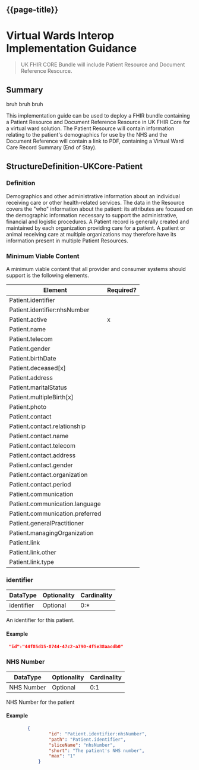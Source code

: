 ## {{page-title}}

 # Virtual Wards Interop Implementation Guidance

 >UK FHIR CORE Bundle will include Patient Resource and Document Reference Resource.

 ## Summary
 bruh bruh bruh
 
 This implementation guide can be used to deploy a FHIR bundle containing a Patient Resource and Document Reference Resource in UK FHIR Core for a virtual ward solution. The Patient Resource will contain information relating to the patient's demographics for use by the NHS and the Document Reference will contain a link to PDF, containing a Virtual Ward Care Record Summary (End of Stay). 

  ## StructureDefinition-UKCore-Patient


### Definition
Demographics and other administrative information about an individual receiving care or other health-related services. The data in the Resource covers the "who" information about the patient: its attributes are focused on the demographic information necessary to support the administrative, financial and logistic procedures. A Patient record is generally created and maintained by each organization providing care for a patient. A patient or animal receiving care at multiple organizations may therefore have its information present in multiple Patient Resources.

### Minimum Viable Content
A minimum viable content that all provider and consumer systems should support is the following elements.

<table data-responsive>
    <thead>
        <tr>
            <th>Element</th>
            <th data-no-sort>Required?</th>
        </tr>
    </thead>
    <tbody>
        <tr>
            <td>Patient.identifier</td>
            <td></td>
        </tr>
        <tr>
            <td>Patient.identifier:nhsNumber</td>
            <td></td>
        </tr>
        <tr>
            <td>Patient.active</td>
            <td>x</td>
        </tr>        
        <tr>
            <td>Patient.name</td>
            <td></td>
        </tr>
        <tr>
            <td>Patient.telecom</td>
            <td></td>
        </tr>
        <tr>
            <td>Patient.gender</td>
            <td></td>
        </tr>
        <tr>
            <td>Patient.birthDate</td>
            <td></td>
        </tr>
        <tr>
            <td>Patient.deceased[x]</td>
            <td></td>
        </tr>
        <tr>
            <td>Patient.address</td>
            <td></td>
        </tr>
        <tr>
        <tr>
            <td>Patient.maritalStatus</td>
            <td></td>
        </tr>
        <tr>
            <td>Patient.multipleBirth[x]</td>
            <td></td>
        </tr>        
        <tr>
            <td>Patient.photo</td>
            <td></td>
        </tr>
        <tr>
            <td>Patient.contact</td>
            <td></span></td>
        </tr>
        <tr>
            <td>Patient.contact.relationship</td>
            <td></td>
        </tr>        
        <tr>
            <td>Patient.contact.name</td>
            <td></td>
        </tr>
        <tr>
            <td>Patient.contact.telecom</td>
            <td></td>
        </tr>
        <tr>
            <td>Patient.contact.address</td>
            <td></td>
        </tr>
        <tr>
            <td>Patient.contact.gender</td>
            <td></td>
        </tr>
        <tr>
            <td>Patient.contact.organization</td>
            <td></td>
        </tr>
        <tr>
            <td>Patient.contact.period</td>
            <td></td>
        </tr>
        <tr>
            <td>Patient.communication</td>
            <td></td>
        </tr>
        <tr>
            <td>Patient.communication.language</td>
            <td></td>
        </tr>
        <tr>
            <td>Patient.communication.preferred</td>
            <td></td>
        </tr>
        <tr>
            <td>Patient.generalPractitioner</td>
            <td></td>
        </tr>
        <tr>
            <td>Patient.managingOrganization</td>
            <td></td>
        </tr>
        <tr>
            <td>Patient.link</td>
            <td></td>
        </tr>
        <tr>
            <td>Patient.link.other</td>
            <td></td>
        </tr>
        <tr>
            <td>Patient.link.type</td>
            <td></td>
        </tr>
    </tbody>
</table>

### identifier

<table data-responsive>
    <thead>
        <tr>
            <th>DataType</th>
            <th>Optionality</th>
            <th>Cardinality</th>
        </tr>
    </thead>
    <tbody>
      <tr>
      <td>identifier</td>
      <td>Optional</td>
      <td>0:*</td>
      </tr>
    </tbody>
</table>

An identifier for this patient.

#### Example
```json
 "id":"44f85d15-8744-47c2-a790-4f5e38aacdb0" 
```

### NHS Number

<table data-responsive>
    <thead>
        <tr>
            <th>DataType</th>
            <th>Optionality</th>
            <th>Cardinality</th>
        </tr>
    </thead>
    <tbody>
      <tr>
      <td>NHS Number</td>
      <td>Optional</td>
      <td>0:1</td>
      </tr>
    </tbody>
</table>

NHS Number for the patient

#### Example
```json
        {
                "id": "Patient.identifier:nhsNumber",
                "path": "Patient.identifier",
                "sliceName": "nhsNumber",
                "short": "The patient's NHS number",
                "max": "1"
            }
```